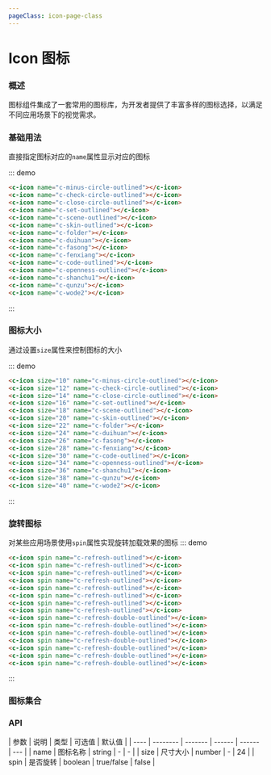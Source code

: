 ```yaml
---
pageClass: icon-page-class
---
```


# Icon 图标

### 概述

图标组件集成了一套常用的图标库，为开发者提供了丰富多样的图标选择，以满足不同应用场景下的视觉需求。


### 基础用法

直接指定图标对应的`name`属性显示对应的图标

::: demo

```html
<c-icon name="c-minus-circle-outlined"></c-icon>
<c-icon name="c-check-circle-outlined"></c-icon>
<c-icon name="c-close-circle-outlined"></c-icon>
<c-icon name="c-set-outlined"></c-icon>
<c-icon name="c-scene-outlined"></c-icon>
<c-icon name="c-skin-outlined"></c-icon>
<c-icon name="c-folder"></c-icon>
<c-icon name="c-duihuan"></c-icon>
<c-icon name="c-fasong"></c-icon>
<c-icon name="c-fenxiang"></c-icon>
<c-icon name="c-code-outlined"></c-icon>
<c-icon name="c-openness-outlined"></c-icon>
<c-icon name="c-shanchu1"></c-icon>
<c-icon name="c-qunzu"></c-icon>
<c-icon name="c-wode2"></c-icon>
```

:::

### 图标大小

通过设置`size`属性来控制图标的大小

::: demo

```html
<c-icon size="10" name="c-minus-circle-outlined"></c-icon>
<c-icon size="12" name="c-check-circle-outlined"></c-icon>
<c-icon size="14" name="c-close-circle-outlined"></c-icon>
<c-icon size="16" name="c-set-outlined"></c-icon>
<c-icon size="18" name="c-scene-outlined"></c-icon>
<c-icon size="20" name="c-skin-outlined"></c-icon>
<c-icon size="22" name="c-folder"></c-icon>
<c-icon size="24" name="c-duihuan"></c-icon>
<c-icon size="26" name="c-fasong"></c-icon>
<c-icon size="28" name="c-fenxiang"></c-icon>
<c-icon size="30" name="c-code-outlined"></c-icon>
<c-icon size="34" name="c-openness-outlined"></c-icon>
<c-icon size="36" name="c-shanchu1"></c-icon>
<c-icon size="38" name="c-qunzu"></c-icon>
<c-icon size="40" name="c-wode2"></c-icon>
```

:::

### 旋转图标

对某些应用场景使用`spin`属性实现旋转加载效果的图标
::: demo

```html
<c-icon spin name="c-refresh-outlined"></c-icon>
<c-icon spin name="c-refresh-outlined"></c-icon>
<c-icon spin name="c-refresh-outlined"></c-icon>
<c-icon spin name="c-refresh-outlined"></c-icon>
<c-icon spin name="c-refresh-outlined"></c-icon>
<c-icon spin name="c-refresh-outlined"></c-icon>
<c-icon spin name="c-refresh-outlined"></c-icon>
<c-icon spin name="c-refresh-outlined"></c-icon>
<c-icon spin name="c-refresh-double-outlined"></c-icon>
<c-icon spin name="c-refresh-double-outlined"></c-icon>
<c-icon spin name="c-refresh-double-outlined"></c-icon>
<c-icon spin name="c-refresh-double-outlined"></c-icon>
<c-icon spin name="c-refresh-double-outlined"></c-icon>
<c-icon spin name="c-refresh-double-outlined"></c-icon>
<c-icon spin name="c-refresh-double-outlined"></c-icon>
```

:::

### 图标集合

<IconList/>

### API

| 参数 | 说明     | 类型    | 可选值 | 默认值 |
| ---- | -------- | ------- | ------ | ------ | --- |
| name | 图标名称 | string  |    -    | -      |
| size | 尺寸大小 | number  |    -      |    24   |
| spin | 是否旋转 | boolean | true/false     | false  |
